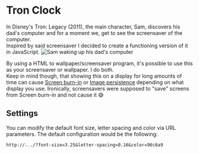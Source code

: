 # Tron Clock
In Disney's Tron: Legacy (2011), the main character, Sam, discovers his dad's computer and for a moment we, get to see the screensaver of the computer.  
Inspired by said screensaver I decided to create a functioning version of it in JavaScript.
![Sam waking up his dad's computer](https://user-images.githubusercontent.com/3535780/183531130-756b04ec-128b-4baa-9302-3f9d6c0fd305.gif)

By using a HTML to wallpaper/screensaver program, it's possible to use this as your screensaver or wallpaper. I do both.  
Keep in mind though, that showing this on a display for long amounts of time can cause [Screen burn-in](https://en.wikipedia.org/wiki/Screen_burn-in) or [Image persistence](https://en.wikipedia.org/wiki/Image_persistence) depending on what display you use. Ironically, screensavers were supposed to "save" screens from Screen burn-in and not cause it 😅

## Settings
You can modify the default font size, letter spacing and color via URL parameters. The default configuration would be the following:
```
http://.../?font-size=3.25&letter-spacing=0.16&color=96c6a9
```